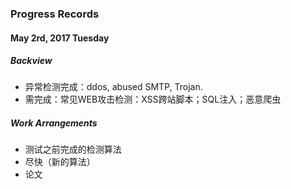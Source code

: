 ### Progress Records

#### May 2rd, 2017 Tuesday

##### Backview

* 异常检测完成：ddos, abused SMTP, Trojan.
* 需完成：常见WEB攻击检测：XSS跨站脚本；SQL注入；恶意爬虫

##### Work Arrangements

* 测试之前完成的检测算法
* 尽快（新的算法）
* 论文